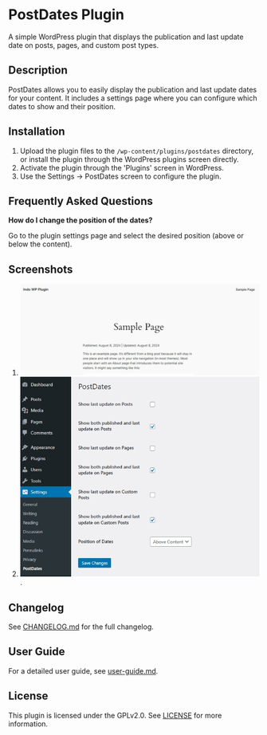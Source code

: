 # PostDates Plugin

A simple WordPress plugin that displays the publication and last update date on posts, pages, and custom post types.

## Description

PostDates allows you to easily display the publication and last update dates for your content. It includes a settings page where you can configure which dates to show and their position.

## Installation

1. Upload the plugin files to the `/wp-content/plugins/postdates` directory, or install the plugin through the WordPress plugins screen directly.
2. Activate the plugin through the 'Plugins' screen in WordPress.
3. Use the Settings -> PostDates screen to configure the plugin.

## Frequently Asked Questions

**How do I change the position of the dates?**

Go to the plugin settings page and select the desired position (above or below the content).

## Screenshots

1. ![plugin settings](assets/screenshots/display.jpg) 
2. ![display on post](assets/screenshots/settings.jpg).

## Changelog

See [CHANGELOG.md](CHANGELOG.md) for the full changelog.

## User Guide

For a detailed user guide, see [user-guide.md](user-guide.md).

## License

This plugin is licensed under the GPLv2.0. See [LICENSE](LICENSE) for more information.
